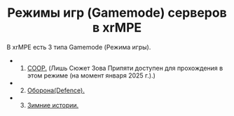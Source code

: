 
<h1 style="text-align: center">Режимы игр (Gamemode) серверов в xrMPE</h1>

В xrMPE есть 3 типа Gamemode (Режима игры). 
   - 1. [COOP.](coop.md) (Лишь Сюжет Зова Припяти доступен для прохождения в этом режиме (на момент января 2025 г.).)
   - 2. [Оборона(Defence).](defence.md)
   - 3. [Зимние истории.](winterstory.md)